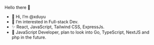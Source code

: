 Hello there 👋 </br>
<ul>
  <li>
    👋 Hi, I’m @xduyu  </br> 
  </li>
  <li>
    👀 I’m interested in Full-stack Dev.  </br>
  </li>
  <li>
    ✨ React, JavaScript, Tailwind CSS, ExpressJs.  </br>
  </li>
  <li>
    🌴 JavaScript Developer, plan to look into Go, TypeScript, NextJS and php in the future.  
  </li>
</ul>
